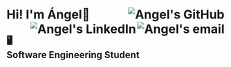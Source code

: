 <h1 align="left">Hi! I'm Ángel👋
  <a href="https://github.com/AngelMlt03">
      <img align="right" alt="Angel's GitHub" src="https://img.shields.io/badge/GitHub-blue?style=flat&logo=linkedin&logoColor=white" />
  </a>
  <a href="mailto:angelmlt03@gmail.com">
    <img align="right" alt="Angel's email" src="https://img.shields.io/badge/Email-blue?style=flat&logo=linkedin&logoColor=white" />
  </a>
  <a href="https://www.linkedin.com/in/angelmlt/">
    <img align="right" alt="Angel's LinkedIn" src="https://img.shields.io/badge/LinkedIn-blue?style=flat&logo=linkedin&logoColor=white" />
  </a>
</h1>

## 🖥️ **Software Engineering Student**
